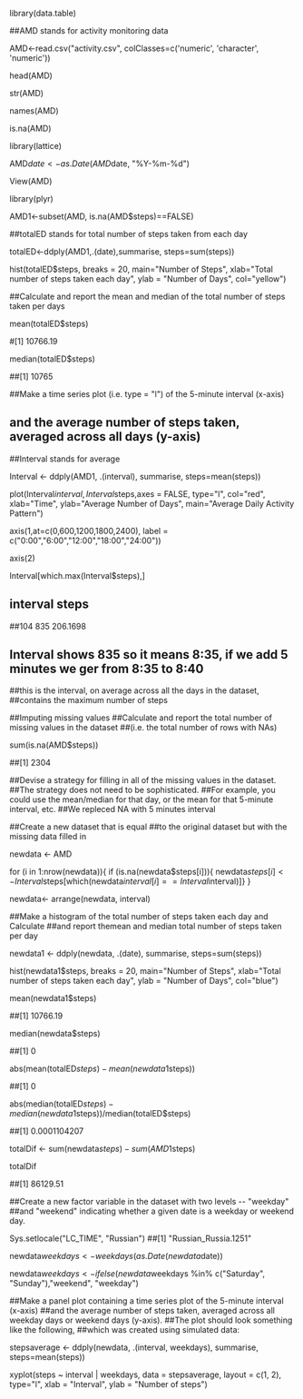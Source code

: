 library(data.table)

##AMD stands for activity monitoring data

AMD<-read.csv("activity.csv", colClasses=c('numeric', 'character', 'numeric'))

head(AMD)

str(AMD)

names(AMD)

is.na(AMD)

library(lattice)

AMD$date<-as.Date(AMD$date, "%Y-%m-%d")

View(AMD)

library(plyr)

AMD1<-subset(AMD, is.na(AMD$steps)==FALSE)

##totalED stands for total number of steps taken from each day

totalED<-ddply(AMD1,.(date),summarise, steps=sum(steps))

hist(totalED$steps, breaks = 20, main="Number of Steps", 
     xlab="Total number of steps taken each day", ylab = "Number of Days", col="yellow")

##Calculate and report the mean and median of the total number of steps taken per days

mean(totalED$steps)

#[1] 10766.19

median(totalED$steps)

##[1] 10765

##Make a time series plot (i.e. type = "l") of the 5-minute interval (x-axis) 
## and the average number of steps taken,  averaged across all days (y-axis)

##Interval stands for average 

Interval <- ddply(AMD1, .(interval), summarise, steps=mean(steps))

plot(Interval$interval, Interval$steps,axes = FALSE, type="l", col="red", xlab="Time", ylab="Average Number of Days",
     main="Average Daily Activity Pattern")

axis(1,at=c(0,600,1200,1800,2400), label = c("0:00","6:00","12:00","18:00","24:00"))

axis(2)

Interval[which.max(Interval$steps),]

##     interval    steps

##104      835 206.1698

## Interval shows 835 so it means 8:35, if we add 5 minutes we ger from 8:35 to 8:40

##this is the interval, on average across all the days in the dataset, 
##contains the maximum number of steps

##Imputing missing values
##Calculate and report the total number of missing values in the dataset
##(i.e. the total number of rows with NAs)

sum(is.na(AMD$steps))

##[1] 2304

##Devise a strategy for filling in all of the missing values in the dataset. 
##The strategy does not need to be sophisticated. 
##For example, you could use the mean/median for that day, or the mean for that 5-minute interval, etc.
##We repleced NA with 5 minutes interval

##Create a new dataset that is equal 
##to the original dataset but with the missing data filled in

newdata <- AMD

for (i in 1:nrow(newdata)){
  if (is.na(newdata$steps[i])){
    newdata$steps[i] <- Interval$steps[which(newdata$interval[i] == Interval$interval)]}
}

newdata<- arrange(newdata, interval)

##Make a histogram of the total number of steps taken each day and Calculate 
##and report themean and median total number of steps taken per day

newdata1 <- ddply(newdata, .(date), summarise, steps=sum(steps))

hist(newdata1$steps, breaks = 20, main="Number of Steps", xlab="Total number of steps taken each day", ylab = "Number of Days", col="blue")

mean(newdata1$steps)

##[1] 10766.19

median(newdata$steps)

##[1] 0

abs(mean(totalED$steps)-mean(newdata1$steps))

##[1] 0

abs(median(totalED$steps)- median(newdata1$steps))/median(totalED$steps)

##[1] 0.0001104207

totalDif <- sum(newdata$steps) - sum(AMD1$steps)

totalDif

##[1] 86129.51

##Create a new factor variable in the dataset with two levels -- "weekday"
##and "weekend" indicating whether a given date is a weekday or weekend day.

Sys.setlocale("LC_TIME", "Russian")
##[1] "Russian_Russia.1251"

newdata$weekdays <- weekdays(as.Date(newdata$date))

newdata$weekdays <- ifelse(newdata$weekdays %in% c("Saturday", "Sunday"),"weekend", "weekday")

##Make a panel plot containing a time series plot  of the 5-minute interval (x-axis) 
##and the average number of steps taken, averaged across all weekday days or weekend days (y-axis).
##The plot should look something like the following, 
##which was created using simulated data:

stepsaverage <- ddply(newdata, .(interval, weekdays), summarise, steps=mean(steps))

xyplot(steps ~ interval | weekdays, data = stepsaverage, layout = c(1, 2), type="l", xlab = "Interval", ylab = "Number of steps")

